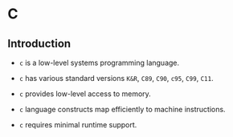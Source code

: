 # C

## Introduction

* `c` is a low-level systems programming language.

* `c` has various standard versions `K&R`, `C89`, `C90`, `c95`, `C99`, `C11`.

* `c` provides low-level access to memory.

* `c` language constructs map efficiently to machine instructions.

* `c` requires minimal runtime support. 
